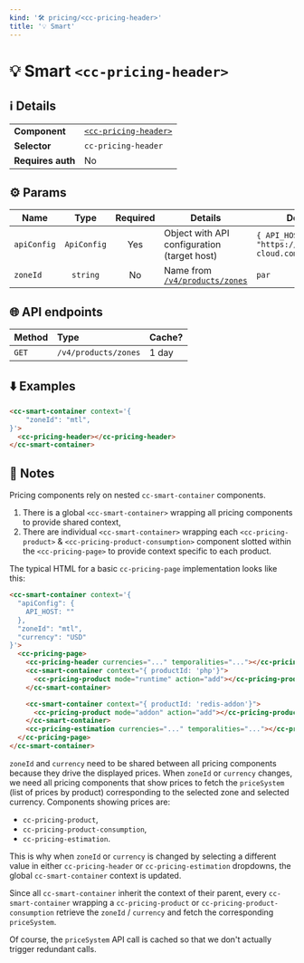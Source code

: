 ```yaml
---
kind: '🛠 pricing/<cc-pricing-header>'
title: '💡 Smart'
---
```


# 💡 Smart `<cc-pricing-header>`

## ℹ️ Details

<table>
  <tr><td><strong>Component    </strong> <td><a href="https://www.clever-cloud.com/developers/doc/clever-components/?path=/docs/%F0%9F%9B%A0-pricing-cc-pricing-header--default-story"><code>&lt;cc-pricing-header></code></a>
  <tr><td><strong>Selector     </strong> <td><code>cc-pricing-header</code>
  <tr><td><strong>Requires auth</strong> <td>No
</table>

## ⚙️ Params

| Name        | Type        | Required | Details                                                                          | Default                                        |
|-------------|:-----------:|:--------:|----------------------------------------------------------------------------------|------------------------------------------------|
| `apiConfig` | `ApiConfig` |  Yes     | Object with API configuration (target host)                                      | `{ API_HOST: "https://api.clever-cloud.com" }` |
| `zoneId`    | `string`    |  No      | Name from [`/v4/products/zones`](https://api.clever-cloud.com/v4/products/zones) | `par`                                          |

## 🌐 API endpoints

| Method | Type                 | Cache? |
|--------|:---------------------|--------|
| `GET`  | `/v4/products/zones` | 1 day  |

## ⬇️️ Examples

```html
<cc-smart-container context='{
    "zoneId": "mtl",
}'>
  <cc-pricing-header></cc-pricing-header>
</cc-smart-container>
```

## 📄 Notes

Pricing components rely on nested `cc-smart-container` components.

1. There is a global `<cc-smart-container>` wrapping all pricing components to provide shared context,
2. There are individual `<cc-smart-container>` wrapping each `<cc-pricing-product>` & `<cc-pricing-product-consumption>` component slotted within the `<cc-pricing-page>` to provide context specific to each product.

The typical HTML for a basic `cc-pricing-page` implementation looks like this:
```html
<cc-smart-container context='{
  "apiConfig": {
    API_HOST: ""
  },
  "zoneId": "mtl",
  "currency": "USD"
}'>
  <cc-pricing-page>
    <cc-pricing-header currencies="..." temporalities="..."></cc-pricing-header>
    <cc-smart-container context="{ productId: 'php'}">
      <cc-pricing-product mode="runtime" action="add"></cc-pricing-product>
    </cc-smart-container>

    <cc-smart-container context="{ productId: 'redis-addon'}">
      <cc-pricing-product mode="addon" action="add"></cc-pricing-product>
    </cc-smart-container>
    <cc-pricing-estimation currencies="..." temporalities="..."></cc-pricing-estimation>
  </cc-pricing-page>
</cc-smart-container>
```

`zoneId` and `currency` need to be shared between all pricing components because they drive the displayed prices.
When `zoneId` or `currency` changes, we need all pricing components that show prices to fetch the `priceSystem` (list of prices by product) corresponding to the selected zone and selected currency.
Components showing prices are:

- `cc-pricing-product`,
- `cc-pricing-product-consumption`,
- `cc-pricing-estimation`.

This is why when `zoneId` or `currency` is changed by selecting a different value in either `cc-pricing-header` or `cc-pricing-estimation` dropdowns, the global `cc-smart-container` context is updated.

Since all `cc-smart-container` inherit the context of their parent, every `cc-smart-container` wrapping a `cc-pricing-product` or `cc-pricing-product-consumption` retrieve the `zoneId` / `currency` and fetch the corresponding `priceSystem`.

Of course, the `priceSystem` API call is cached so that we don't actually trigger redundant calls.
